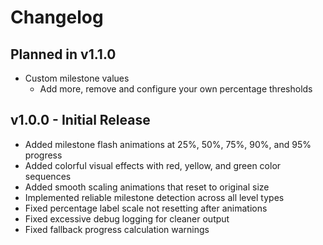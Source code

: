 # Changelog

## Planned in v1.1.0
- Custom milestone values
	- Add more, remove and configure your own percentage thresholds

## v1.0.0 - Initial Release
- Added milestone flash animations at 25%, 50%, 75%, 90%, and 95% progress
- Added colorful visual effects with red, yellow, and green color sequences
- Added smooth scaling animations that reset to original size
- Implemented reliable milestone detection across all level types
- Fixed percentage label scale not resetting after animations
- Fixed excessive debug logging for cleaner output
- Fixed fallback progress calculation warnings
